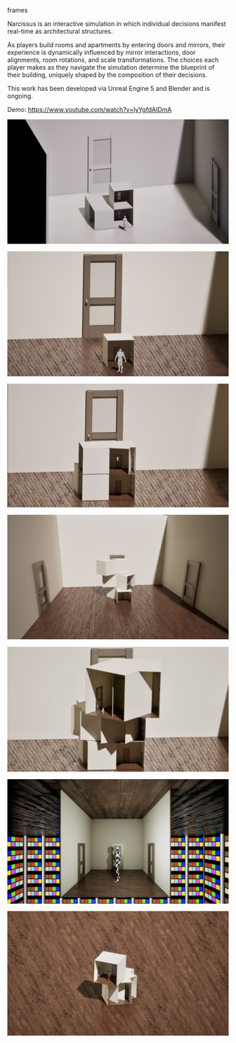 frames

Narcissus is an interactive simulation in which individual decisions manifest real-time as architectural structures. 

As players build rooms and apartments by entering doors and mirrors, their experience is dynamically influenced by mirror interactions,  door alignments, room rotations, and scale transformations. The choices each player makes as they navigate the simulation determine the blueprint of their building, uniquely shaped by the composition of their decisions. 

This work has been developed via Unreal Engine 5 and Blender and is ongoing.

Demo: https://www.youtube.com/watch?v=IyYgfdAIDmA

![white](../../images/digitalmedia/narcissus/white.jpeg)

![bigger](../../images/digitalmedia/narcissus/bigger.jpeg)

![normal](../../images/digitalmedia/narcissus/normal.jpeg)

![far](../../images/digitalmedia/narcissus/far.jpeg)

![maze](../../images/digitalmedia/narcissus/maze.jpeg)


![downstairs2](../../images/digitalmedia/narcissus/downstairs_1.jpeg)

![tiny](../../images/digitalmedia/narcissus/tiny.jpeg)


